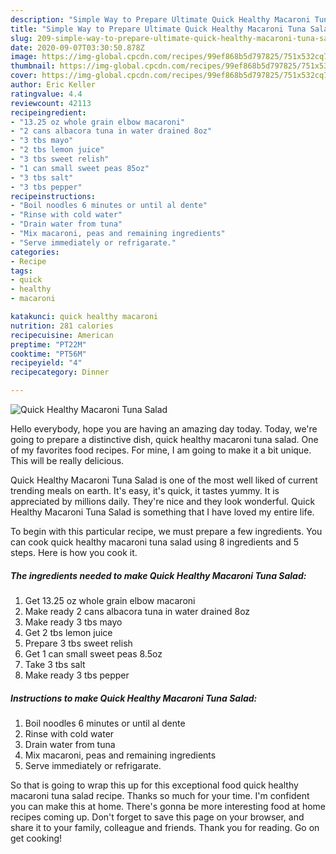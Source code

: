 ```yaml
---
description: "Simple Way to Prepare Ultimate Quick Healthy Macaroni Tuna Salad"
title: "Simple Way to Prepare Ultimate Quick Healthy Macaroni Tuna Salad"
slug: 209-simple-way-to-prepare-ultimate-quick-healthy-macaroni-tuna-salad
date: 2020-09-07T03:30:50.878Z
image: https://img-global.cpcdn.com/recipes/99ef868b5d797825/751x532cq70/quick-healthy-macaroni-tuna-salad-recipe-main-photo.jpg
thumbnail: https://img-global.cpcdn.com/recipes/99ef868b5d797825/751x532cq70/quick-healthy-macaroni-tuna-salad-recipe-main-photo.jpg
cover: https://img-global.cpcdn.com/recipes/99ef868b5d797825/751x532cq70/quick-healthy-macaroni-tuna-salad-recipe-main-photo.jpg
author: Eric Keller
ratingvalue: 4.4
reviewcount: 42113
recipeingredient:
- "13.25 oz whole grain elbow macaroni"
- "2 cans albacora tuna in water drained 8oz"
- "3 tbs mayo"
- "2 tbs lemon juice"
- "3 tbs sweet relish"
- "1 can small sweet peas 85oz"
- "3 tbs salt"
- "3 tbs pepper"
recipeinstructions:
- "Boil noodles 6 minutes or until al dente"
- "Rinse with cold water"
- "Drain water from tuna"
- "Mix macaroni, peas and remaining ingredients"
- "Serve immediately or refrigarate."
categories:
- Recipe
tags:
- quick
- healthy
- macaroni

katakunci: quick healthy macaroni 
nutrition: 281 calories
recipecuisine: American
preptime: "PT22M"
cooktime: "PT56M"
recipeyield: "4"
recipecategory: Dinner

---
```



![Quick Healthy Macaroni Tuna Salad](https://img-global.cpcdn.com/recipes/99ef868b5d797825/751x532cq70/quick-healthy-macaroni-tuna-salad-recipe-main-photo.jpg)

Hello everybody, hope you are having an amazing day today. Today, we're going to prepare a distinctive dish, quick healthy macaroni tuna salad. One of my favorites food recipes. For mine, I am going to make it a bit unique. This will be really delicious.

Quick Healthy Macaroni Tuna Salad is one of the most well liked of current trending meals on earth. It's easy, it's quick, it tastes yummy. It is appreciated by millions daily. They're nice and they look wonderful. Quick Healthy Macaroni Tuna Salad is something that I have loved my entire life.




To begin with this particular recipe, we must prepare a few ingredients. You can cook quick healthy macaroni tuna salad using 8 ingredients and 5 steps. Here is how you cook it.

<!--inarticleads1-->

##### The ingredients needed to make Quick Healthy Macaroni Tuna Salad:

1. Get 13.25 oz whole grain elbow macaroni
1. Make ready 2 cans albacora tuna in water drained 8oz
1. Make ready 3 tbs mayo
1. Get 2 tbs lemon juice
1. Prepare 3 tbs sweet relish
1. Get 1 can small sweet peas 8.5oz
1. Take 3 tbs salt
1. Make ready 3 tbs pepper




<!--inarticleads2-->

##### Instructions to make Quick Healthy Macaroni Tuna Salad:

1. Boil noodles 6 minutes or until al dente
1. Rinse with cold water
1. Drain water from tuna
1. Mix macaroni, peas and remaining ingredients
1. Serve immediately or refrigarate.




So that is going to wrap this up for this exceptional food quick healthy macaroni tuna salad recipe. Thanks so much for your time. I'm confident you can make this at home. There's gonna be more interesting food at home recipes coming up. Don't forget to save this page on your browser, and share it to your family, colleague and friends. Thank you for reading. Go on get cooking!
